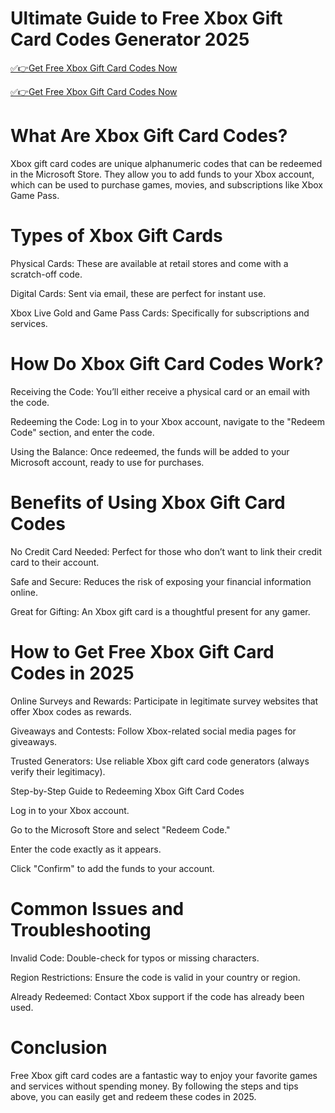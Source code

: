 # Ultimate Guide to Free Xbox Gift Card Codes Generator 2025

[✅👉Get Free Xbox Gift Card Codes Now](https://telegra.ph/Gift-Card-Link-02-19)

[✅👉Get Free Xbox Gift Card Codes Now](https://telegra.ph/Gift-Card-Link-02-19)

# What Are Xbox Gift Card Codes?
Xbox gift card codes are unique alphanumeric codes that can be redeemed in the Microsoft Store. They allow you to add funds to your Xbox account, which can be used to purchase games, movies, and subscriptions like Xbox Game Pass.

# Types of Xbox Gift Cards

Physical Cards: These are available at retail stores and come with a scratch-off code.

Digital Cards: Sent via email, these are perfect for instant use.

Xbox Live Gold and Game Pass Cards: Specifically for subscriptions and services.

# How Do Xbox Gift Card Codes Work?

Receiving the Code: You’ll either receive a physical card or an email with the code.

Redeeming the Code: Log in to your Xbox account, navigate to the "Redeem Code" section, and enter the code.

Using the Balance: Once redeemed, the funds will be added to your Microsoft account, ready to use for purchases.

# Benefits of Using Xbox Gift Card Codes

No Credit Card Needed: Perfect for those who don’t want to link their credit card to their account.

Safe and Secure: Reduces the risk of exposing your financial information online.

Great for Gifting: An Xbox gift card is a thoughtful present for any gamer.

# How to Get Free Xbox Gift Card Codes in 2025

Online Surveys and Rewards: Participate in legitimate survey websites that offer Xbox codes as rewards.

Giveaways and Contests: Follow Xbox-related social media pages for giveaways.

Trusted Generators: Use reliable Xbox gift card code generators (always verify their legitimacy).

Step-by-Step Guide to Redeeming Xbox Gift Card Codes

Log in to your Xbox account.

Go to the Microsoft Store and select "Redeem Code."

Enter the code exactly as it appears.

Click "Confirm" to add the funds to your account.

# Common Issues and Troubleshooting

Invalid Code: Double-check for typos or missing characters.

Region Restrictions: Ensure the code is valid in your country or region.

Already Redeemed: Contact Xbox support if the code has already been used.

# Conclusion
Free Xbox gift card codes are a fantastic way to enjoy your favorite games and services without spending money. By following the steps and tips above, you can easily get and redeem these codes in 2025.
